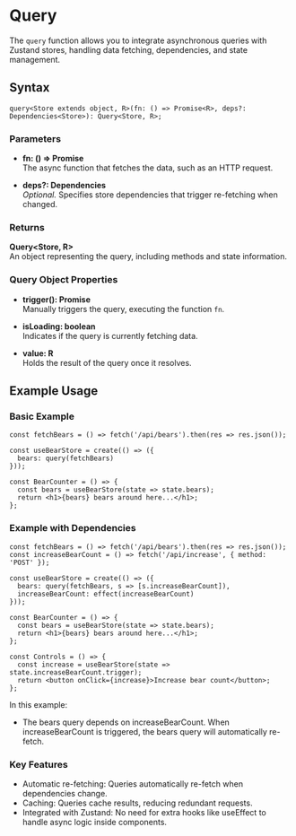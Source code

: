 # Query

The `query` function allows you to integrate asynchronous queries with Zustand stores, handling data fetching, dependencies, and state management.

## Syntax

```
query<Store extends object, R>(fn: () => Promise<R>, deps?: Dependencies<Store>): Query<Store, R>;
```

### Parameters

- **fn: () => Promise<R>**  
The async function that fetches the data, such as an HTTP request.

- **deps?: Dependencies<Store>**  
*Optional.* Specifies store dependencies that trigger re-fetching when changed.

### Returns

**Query<Store, R>**  
An object representing the query, including methods and state information.

### Query Object Properties

- **trigger(): Promise<R>**  
  Manually triggers the query, executing the function `fn`.

- **isLoading: boolean**  
  Indicates if the query is currently fetching data.

- **value: R**  
  Holds the result of the query once it resolves.

## Example Usage
### Basic Example
```
const fetchBears = () => fetch('/api/bears').then(res => res.json());

const useBearStore = create(() => ({
  bears: query(fetchBears)
}));

const BearCounter = () => {
  const bears = useBearStore(state => state.bears);
  return <h1>{bears} bears around here...</h1>;
};
```

### Example with Dependencies
```
const fetchBears = () => fetch('/api/bears').then(res => res.json());
const increaseBearCount = () => fetch('/api/increase', { method: 'POST' });

const useBearStore = create(() => ({
  bears: query(fetchBears, s => [s.increaseBearCount]),
  increaseBearCount: effect(increaseBearCount)
}));

const BearCounter = () => {
  const bears = useBearStore(state => state.bears);
  return <h1>{bears} bears around here...</h1>;
};

const Controls = () => {
  const increase = useBearStore(state => state.increaseBearCount.trigger);
  return <button onClick={increase}>Increase bear count</button>;
};
```

In this example:
- The bears query depends on increaseBearCount. When increaseBearCount is triggered, the bears query will automatically re-fetch.

### Key Features
- Automatic re-fetching: Queries automatically re-fetch when dependencies change.
- Caching: Queries cache results, reducing redundant requests.
- Integrated with Zustand: No need for extra hooks like useEffect to handle async logic inside components.